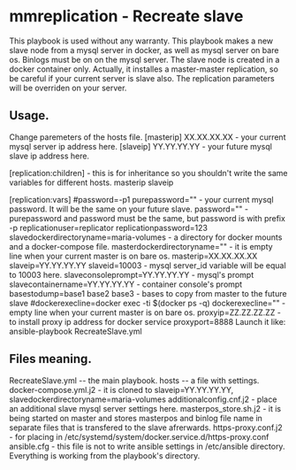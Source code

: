 # mmreplication - Recreate slave
This playbook is used without any warranty.
This playbook makes a new slave node from a mysql server in docker, as well as mysql server on bare os. Binlogs must be on on the mysql server. The slave node is created in a docker container only. Actually, it installes a master-master replication, so be careful if your current server is slave also. The replication parameters will be overriden on your server.
## Usage. ##
Change paremeters of the hosts file.
  [masterip]
  XX.XX.XX.XX - your current mysql server ip address here.
  [slaveip]
  YY.YY.YY.YY - your future mysql slave ip address here.
  
  [replication:children] - this is for inheritance so you shouldn't write the same variables for different hosts.
  masterip
  slaveip
  
  [replication:vars]
  #password=-p1
  purepassword="" - your current mysql password. It will be the same on your future slave.
  password="" - purepassword and password must be the same, but password is with prefix -p
  replicationuser=replicator
  replicationpassword=123
  slavedockerdirectoryname=maria-volumes - a directory for docker mounts and a docker-compose file.
  masterdockerdirectoryname="" - it is empty line when your current master is on bare os.
  masterip=XX.XX.XX.XX
  slaveip=YY.YY.YY.YY
  slaveid=10003 - mysql server_id variable will be equal to 10003 here.
  slaveconsoleprompt=YY.YY.YY.YY - mysql's prompt
  slavecontainername=YY.YY.YY.YY - container console's prompt
  basestodump=base1 base2 base3 - bases to copy from master to the future slave
  #dockerexecline=docker exec -ti $(docker ps -q)
  dockerexecline="" - empty line when your current master is on bare os.
  proxyip=ZZ.ZZ.ZZ.ZZ - to install proxy ip address for docker service
  proxyport=8888
Launch it like: ansible-playbook RecreateSlave.yml
## Files meaning. ##
RecreateSlave.yml -- the main playbook.
hosts -- a file with settings.
docker-compose.yml.j2 - it is cloned to slaveip=YY.YY.YY.YY, slavedockerdirectoryname=maria-volumes
additionalconfig.cnf.j2 - place an additional slave mysql server settings here.
masterpos_store.sh.j2 - it is being started on master and stores masterpos and binlog file name in separate files that is transfered to the slave afrerwards.
https-proxy.conf.j2 - for placing in /etc/systemd/system/docker.service.d/https-proxy.conf 
ansible.cfg - this file is not to write ansible settings in /etc/ansible directory. Everything is working from the playbook's directory.
